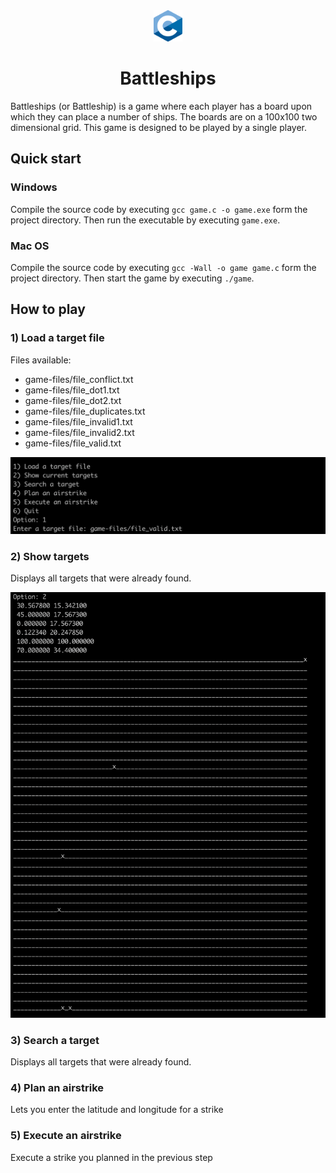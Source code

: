 <div align="center">
  <img src="img/c.png" height="50px" style="display: inline-block; margin-left: auto; margin-right: auto;">

# Battleships
</div>

Battleships (or Battleship) is a game where each player has a board upon which they can place a number of ships. 
The boards are on a 100x100 two dimensional grid. This game is designed to be played by a single player.

## Quick start
### Windows
Compile the source code by executing `gcc game.c -o game.exe` form the project directory.
Then run the executable by executing `game.exe`.

### Mac OS
Compile the source code by executing `gcc -Wall -o game game.c` form the project directory.
Then start the game by executing `./game`.

## How to play
### 1) Load a target file

Files available:
- game-files/file_conflict.txt
- game-files/file_dot1.txt
- game-files/file_dot2.txt
- game-files/file_duplicates.txt
- game-files/file_invalid1.txt
- game-files/file_invalid2.txt
- game-files/file_valid.txt

![alt text](img/load-target-file.png)

### 2) Show targets
Displays all targets that were already found.

![alt text](img/show-current-targets.png)

### 3) Search a target
Displays all targets that were already found.

### 4) Plan an airstrike
Lets you enter the latitude and longitude for a strike

### 5) Execute an airstrike
Execute a strike you planned in the previous step
